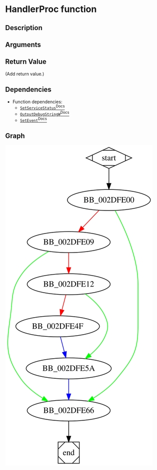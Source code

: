 # HandlerProc function

## Description


## Arguments


## Return Value

(Add return value.)

## Dependencies

* Function dependencies:
  * [`SetServiceStatus`<sup>Docs</sup>](https://docs.microsoft.com/en-us/windows/win32/api/winsvc/nf-winsvc-setservicestatus)
  * [`OutputDebugStringW`<sup>Docs</sup>](https://docs.microsoft.com/en-us/windows/win32/api/debugapi/nf-debugapi-outputdebugstringw)
  * [`SetEvent`<sup>Docs</sup>](https://docs.microsoft.com/en-us/windows/win32/api/synchapi/nf-synchapi-setevent)

## Graph

![HandlerProc Graph](../svg/HandlerProc.svg "HandlerProc Graph")

